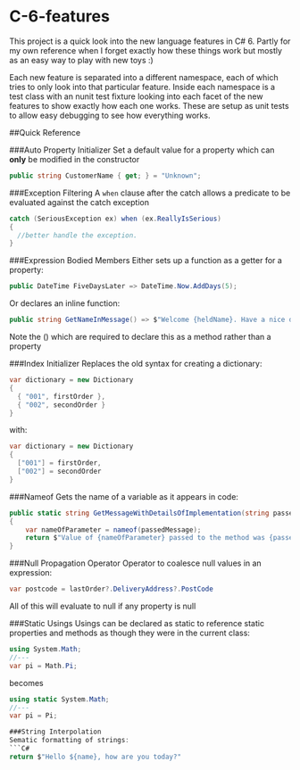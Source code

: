 # C-6-features

This project is a quick look into the new language features in C# 6. Partly for my own reference when I forget exactly how these things work but mostly as an easy way to play with new toys :)

Each new feature is separated into a different namespace, each of which tries to only look into that particular feature. Inside each namespace is a test class with an nunit test fixture looking into each facet of the new features to show exactly how each one works. These are setup as unit tests to allow easy debugging to see how everything works.

##Quick Reference

###Auto Property Initializer
Set a default value for a property which can **only** be modified in the constructor
```C#
public string CustomerName { get; } = "Unknown";
```

###Exception Filtering
A `when` clause after the catch allows a predicate to be evaluated against the catch exception
```C#
catch (SeriousException ex) when (ex.ReallyIsSerious)
{
  //better handle the exception.
}
```

###Expression Bodied Members
Either sets up a function as a getter for a property:
```C#
public DateTime FiveDaysLater => DateTime.Now.AddDays(5);
```

Or declares an inline function:
```C#
public string GetNameInMessage() => $"Welcome {heldName}. Have a nice day!";
```
Note the () which are required to declare this as a method rather than a property

###Index Initializer
Replaces the old syntax for creating a dictionary:
```C#
var dictionary = new Dictionary
{
  { "001", firstOrder },
  { "002", secondOrder }
}
```
with:
```C#
var dictionary = new Dictionary
{
  ["001"] = firstOrder,
  ["002"] = secondOrder
}
```

###Nameof
Gets the name of a variable as it appears in code:
```C#
public static string GetMessageWithDetailsOfImplementation(string passedMessage)
{
    var nameOfParameter = nameof(passedMessage);
    return $"Value of {nameOfParameter} passed to the method was {passedMessage}";
}
```

###Null Propagation Operator
Operator to coalesce null values in an expression:
```C#
var postcode = lastOrder?.DeliveryAddress?.PostCode
```
All of this will evaluate to null if any property is null


###Static Usings
Usings can be declared as static to reference static properties and methods as though they were in the current class:
```C#
using System.Math;
//---
var pi = Math.Pi;
```
becomes
```C#
using static System.Math;
//---
var pi = Pi;

###String Interpolation
Sematic formatting of strings:
```C#
return $"Hello ${name}, how are you today?"
```
